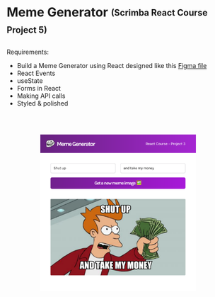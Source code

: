 # Meme Generator <sub><sup>(Scrimba React Course Project 5)</sup></sub>

Requirements: 
- Build a Meme Generator using React designed like this <a href="https://www.figma.com/file/MoLwFPHNHJVrzdFurxHzNV/Meme-Generator">Figma file</a>
- React Events
- useState
- Forms in React
- Making API calls
- Styled & polished
<br>
<br>
<p align="center"><img src="src/images/project-thumbnail.png" width="70%"/><p>
